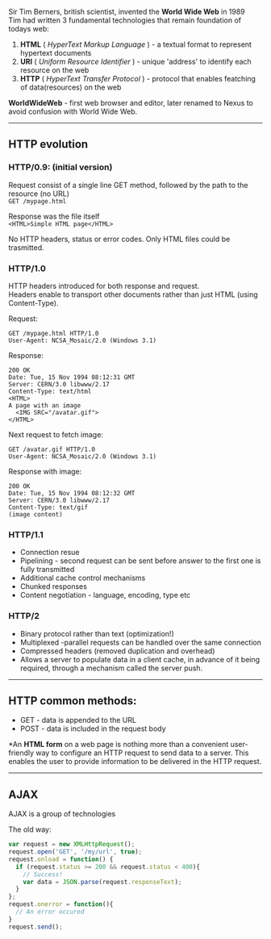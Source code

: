 Sir Tim Berners, british scientist, invented the **World Wide Web** in 1989  
Tim had written 3 fundamental technologies that remain foundation of todays web:  
1) **HTML** ( *HyperText Markup Language* ) - a textual format to represent hypertext documents
2) **URI** ( *Uniform Resource Identifier* ) - unique 'address' to identify each resource on the web
3) **HTTP** ( *HyperText Transfer Protocol* ) - protocol that enables featching of data(resources) on the web

**WorldWideWeb** - first web browser and editor, later renamed to Nexus to avoid confusion with World Wide Web.

---
## HTTP evolution

### HTTP/0.9: (initial version)  
Request consist of a single line GET method, followed by the path to the resource (no URL)  
```GET /mypage.html```

Response was the file itself  
```<HTML>Simple HTML page</HTML>``` 

No HTTP headers, status or error codes. Only HTML files could be trasmitted.

### HTTP/1.0  
HTTP headers introduced for both response and request.  
Headers enable to transport other documents rather than just HTML (using Content-Type).

Request:
```
GET /mypage.html HTTP/1.0  
User-Agent: NCSA_Mosaic/2.0 (Windows 3.1)
```

Response: 
```
200 OK 
Date: Tue, 15 Nov 1994 08:12:31 GMT  
Server: CERN/3.0 libwww/2.17
Content-Type: text/html 
<HTML>
A page with an image
  <IMG SRC="/avatar.gif"> 
</HTML>
```

Next request to fetch image:
```
GET /avatar.gif HTTP/1.0
User-Agent: NCSA_Mosaic/2.0 (Windows 3.1)
```

Response with image:  
```
200 OK
Date: Tue, 15 Nov 1994 08:12:32 GMT
Server: CERN/3.0 libwww/2.17
Content-Type: text/gif
(image content)
```

### HTTP/1.1
* Connection resue    
* Pipelining - second request can be sent before answer to the first one is fully transmitted    
* Additional cache control mechanisms    
* Chunked responses  
* Content negotiation - language, encoding, type etc  

### HTTP/2
* Binary protocol rather than text (optimization!)
* Multiplexed -parallel requests can be handled over the same connection  
* Compressed headers (removed duplication and overhead)  
* Allows a server to populate data in a client cache, in advance of it being required, through a mechanism called the server push.

---

## HTTP common methods:
* GET - data is appended to the URL
* POST - data is included in the request body

*An **HTML form** on a web page is nothing more than a convenient user-friendly way to configure an HTTP request to send data to a server. This enables the user to provide information to be delivered in the HTTP request.

---

## AJAX

AJAX is a group of technologies

The old way:
```js
var request = new XMLHttpRequest();
request.open('GET', '/my/url', true);
request.onload = function() {
  if (request.status >= 200 && request.status < 400){
    // Success!
    var data = JSON.parse(request.responseText);
  } 
};
request.onerror = function(){
  // An error occured
}
request.send();
```





